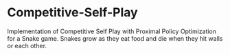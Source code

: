# Competitive-Self-Play
Implementation of Competitive Self Play with Proximal Policy Optimization for a Snake game. Snakes grow as they eat food and die when they hit walls or each other. 
